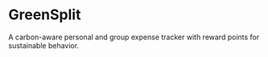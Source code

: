 # GreenSplit
A carbon-aware personal and group expense tracker with reward points for sustainable behavior.
